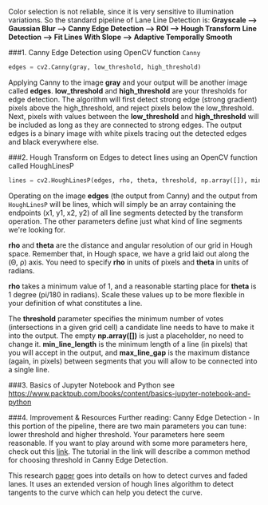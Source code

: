 Color selection is not reliable, since it is very sensitive to illumination variations. So the standard pipeline of Lane Line Detection is: 
**Grayscale --> Gaussian Blur --> Canny Edge Detection --> ROI --> Hough Transform Line Detection --> Fit Lines With Slope --> Adaptive Temporally Smooth**

###1. Canny Edge Detection using OpenCV function `Canny`
```python
edges = cv2.Canny(gray, low_threshold, high_threshold)
```
Applying Canny to the image **gray** and your output will be another image called **edges**. **low_threshold** and **high_threshold** are your thresholds for edge detection. The algorithm will first detect strong edge (strong gradient) pixels above the high_threshold, and reject pixels below the low_threshold. Next, pixels with values between the **low_threshold** and **high_threshold** will be included as long as they are connected to strong edges. The output edges is a binary image with white pixels tracing out the detected edges and black everywhere else.

###2. Hough Transform on Edges to detect lines using an OpenCV function called HoughLinesP
```python
lines = cv2.HoughLinesP(edges, rho, theta, threshold, np.array([]), min_line_length, max_line_gap)
```
Operating on the image **edges** (the output from Canny) and the output from `HoughLinesP` will be lines, which will simply be an array containing the endpoints (x1, y1, x2, y2) of all line segments detected by the transform operation. The other parameters define just what kind of line segments we're looking for.

**rho** and **theta** are the distance and angular resolution of our grid in Hough space. Remember that, in Hough space, we have a grid laid out along the (Θ, ρ) axis. You need to specify **rho** in units of pixels and **theta** in units of radians.

**rho** takes a minimum value of 1, and a reasonable starting place for **theta** is 1 degree (pi/180 in radians). Scale these values up to be more flexible in your definition of what constitutes a line.

The **threshold** parameter specifies the minimum number of votes (intersections in a given grid cell) a candidate line needs to have to make it into the output. The empty **np.array([])** is just a placeholder, no need to change it. **min_line_length** is the minimum length of a line (in pixels) that you will accept in the output, and **max_line_gap** is the maximum distance (again, in pixels) between segments that you will allow to be connected into a single line.


###3. Basics of Jupyter Notebook and Python
see https://www.packtpub.com/books/content/basics-jupyter-notebook-and-python

###4. Improvement & Resources
Further reading:
Canny Edge Detection - In this portion of the pipeline, there are two main parameters you can tune: lower threshold and higher threshold. Your parameters here seem reasonable. If you want to play around with some more parameters here, check out this [link](http://stackoverflow.com/questions/21324950/how-to-select-the-best-set-of-parameters-in-canny-edge-detection-algorithm-imple). The tutorial in the link will describe a common method for choosing threshold in Canny Edge Detection.

This research [paper](http://airccj.org/CSCP/vol5/csit53211.pdf) goes into details on how to detect curves and faded lanes. It uses an extended version of hough lines algorithm to detect tangents to the curve which can help you detect the curve.
